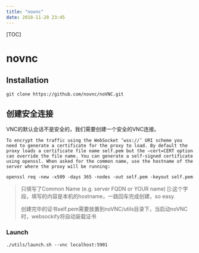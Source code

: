 ```yaml
---
title: "novnc"
date: 2018-11-20 23:45
---
```



[TOC]


# novnc

## Installation

```
git clone https://github.com/novnc/noVNC.git
```





## 创建安全连接

VNC的默认会话不是安全的，我们需要创建一个安全的VNC连接。

```
To encrypt the traffic using the WebSocket ‘wss://’ URI scheme you need to generate a certificate for the proxy to load. By default the proxy loads a certificate file name self.pem but the –cert=CERT option can override the file name. You can generate a self-signed certificate using openssl. When asked for the common name, use the hostname of the server where the proxy will be running:
```





```
openssl req -new -x509 -days 365 -nodes -out self.pem -keyout self.pem
```

> 只填写了Common Name (e.g. server FQDN or YOUR name) []:这个字段，填写的内容是本机的hostname，一路回车完成创建，so easy. 
>
> 创建完毕的证书self.pem需要放置到noVNC/utils目录下，当启动noVNC时，websockify将自动装载证书



### Launch

```
./utils/launch.sh --vnc localhost:5901
```

